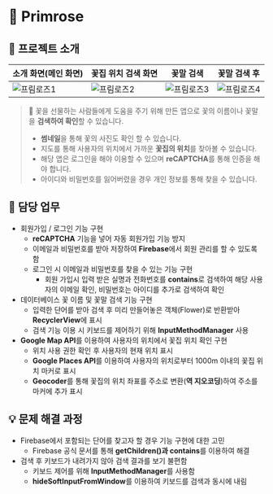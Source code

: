 # 💐 Primrose

## 📖 프로젝트 소개
| 소개 화면(메인 화면) | 꽃집 위치 검색 화면 | 꽃말 검색 | 꽃말 검색 후 |
|--|--|--|--|
| ![프림로즈1](https://github.com/Wise-99/Primrose/assets/90273263/6bb783d9-3525-4c7b-ba3c-d9d53e22d76c) | ![프림로즈2](https://github.com/Wise-99/Primrose/assets/90273263/8056949e-a8aa-4797-92bd-db23f04bb583) | ![프림로즈3](https://github.com/Wise-99/Primrose/assets/90273263/454314ee-8a54-4313-84ae-a8371b3b1111) | ![프림로즈4](https://github.com/Wise-99/Primrose/assets/90273263/2e8ce2ab-b33f-4706-a4e9-a1276b9e229e) |


> 💐 꽃을 선물하는 사람들에게 도움을 주기 위해 만든 앱으로 꽃의 이름이나 꽃말을 **검색하여 확인**할 수 있습니다.
> 
> -   **썸네일**을 통해 꽃의 사진도 확인 할 수 있습니다.
> -   지도를 통해 사용자의 위치에서 가까운 **꽃집의 위치**를 찾아볼 수 있습니다.
> -   해당 앱은 로그인을 해야 이용할 수 있으며 **reCAPTCHA**를 통해 인증을 해야 합니다.
> -   아이디와 비밀번호를 잃어버렸을 경우 개인 정보를 통해 찾을 수 있습니다.

## 📄 담당 업무

- 회원가입 / 로그인 기능 구현
    - **reCAPTCHA** 기능을 넣어 자동 회원가입 기능 방지
    - 이메일과 비밀번호를 받아 저장하여 **Firebase**에서 회원 관리를 할 수 있도록 함
    - 로그인 시 이메일과 비밀번호를 찾을 수 있는 기능 구현
        - 회원 가입시 입력 받은 실명과 전화번호를 **contains**로 검색하여 해당 사용자의 이메일 확인, 비밀번호는 아이디를 추가로 검색하여 확인
- 데이터베이스 꽃 이름 및 꽃말 검색 기능 구현
    - 입력한 단어를 받아 검색 후 미리 만들어놓은 객체(Flower)로 반환받아 **RecyclerView**에 표시
    - 검색 기능 이용 시 키보드를 제어하기 위해 **InputMethodManager** 사용
- **Google Map API**를 이용하여 사용자의 위치에서 꽃집 위치 확인 구현
    - 위치 사용 권한 확인 후 사용자의 현재 위치 표시
    - **Google Places API**를 이용하여 사용자의 위치로부터 1000m 이내의 꽃집 위치 마커로 표시
    - **Geocoder**를 통해 꽃집의 위치 좌표를 주소로 변환(**역 지오코딩**)하여 주소를 마커에 추가 표시

## 💡 문제 해결 과정

-   Firebase에서 포함되는 단어를 찾고자 할 경우 기능 구현에 대한 고민
    -   Firebase 공식 문서를 통해 **getChildren()과 contains**를 이용하여 해결
-   검색 후 키보드가 내려가지 않아 검색 결과를 보기 불편함
    -   키보드 제어를 위해 **InputMethodManager**를 사용함
    -   **hideSoftInputFromWindow**를 이용하여 키보드를 검색과 동시에 내림
